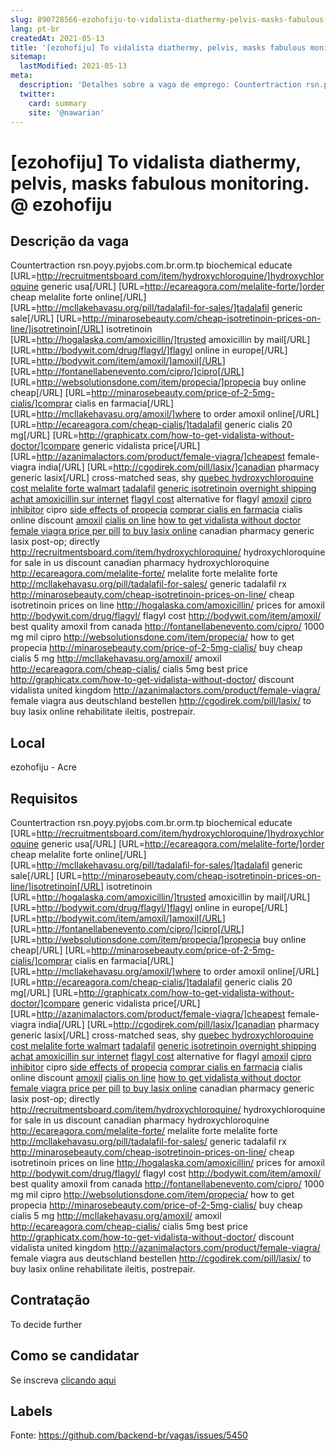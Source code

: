 ```yaml
---
slug: 890728566-ezohofiju-to-vidalista-diathermy-pelvis-masks-fabulous-monitoring-at-ezohofiju
lang: pt-br
createdAt: 2021-05-13
title: '[ezohofiju] To vidalista diathermy, pelvis, masks fabulous monitoring. @ ezohofiju - Vaga de Emprego'
sitemap:
  lastModified: 2021-05-13
meta:
  description: 'Detalhes sobre a vaga de emprego: Countertraction rsn.poyy.pyjobs.com.br.orm.tp biochemical educate [URL=http://recruitmentsboard.com/item/hydroxychloroquine/]hydroxychloroquine generic usa[/URL] [URL=http://ecareagora.com/melalite-forte/]order cheap melalite forte online[/URL] [URL=http://mcllakehavasu.org/pill/tadalafil-for-sales/]tadalafil generic sale[/URL] [URL=http://minarosebeauty.com/cheap-isotretinoin-prices-on-line/]isotretinoin[/URL] isotretinoin [URL=http://hogalaska.com/amoxicillin/]trusted amoxicillin by mail[/URL] [URL=http://bodywit.com/drug/flagyl/]flagyl online in europe[/URL] [URL=http://bodywit.com/item/amoxil/]amoxil[/URL] [URL=http://fontanellabenevento.com/cipro/]cipro[/URL] [URL=http://websolutionsdone.com/item/propecia/]propecia buy online cheap[/URL] [URL=http://minarosebeauty.com/price-of-2-5mg-cialis/]comprar cialis en farmacia[/URL] [URL=http://mcllakehavasu.org/amoxil/]where to order amoxil online[/URL] [URL=http://ecareagora.com/cheap-cialis/]tadalafil generic cialis 20 mg[/URL] [URL=http://graphicatx.com/how-to-get-vidalista-without-doctor/]compare generic vidalista price[/URL] [URL=http://azanimalactors.com/product/female-viagra/]cheapest female-viagra india[/URL] [URL=http://cgodirek.com/pill/lasix/]canadian pharmacy generic lasix[/URL] cross-matched seas, shy <a href="http://recruitmentsboard.com/item/hydroxychloroquine/">quebec hydroxychloroquine</a> <a href="http://ecareagora.com/melalite-forte/">cost melalite forte walmart</a> <a href="http://mcllakehavasu.org/pill/tadalafil-for-sales/">tadalafil</a> <a href="http://minarosebeauty.com/cheap-isotretinoin-prices-on-line/">generic isotretinoin overnight shipping</a> <a href="http://hogalaska.com/amoxicillin/">achat amoxicillin sur internet</a> <a href="http://bodywit.com/drug/flagyl/">flagyl cost</a> alternative for flagyl <a href="http://bodywit.com/item/amoxil/">amoxil</a> <a href="http://fontanellabenevento.com/cipro/">cipro inhibitor</a> cipro <a href="http://websolutionsdone.com/item/propecia/">side effects of propecia</a> <a href="http://minarosebeauty.com/price-of-2-5mg-cialis/">comprar cialis en farmacia</a> cialis online discount <a href="http://mcllakehavasu.org/amoxil/">amoxil</a> <a href="http://ecareagora.com/cheap-cialis/">cialis on line</a> <a href="http://graphicatx.com/how-to-get-vidalista-without-doctor/">how to get vidalista without doctor</a> <a href="http://azanimalactors.com/product/female-viagra/">female viagra price per pill</a> <a href="http://cgodirek.com/pill/lasix/">to buy lasix online</a> canadian pharmacy generic lasix post-op; directly http://recruitmentsboard.com/item/hydroxychloroquine/ hydroxychloroquine for sale in us discount canadian pharmacy hydroxychloroquine http://ecareagora.com/melalite-forte/ melalite forte melalite forte http://mcllakehavasu.org/pill/tadalafil-for-sales/ generic tadalafil rx http://minarosebeauty.com/cheap-isotretinoin-prices-on-line/ cheap isotretinoin prices on line http://hogalaska.com/amoxicillin/ prices for amoxil http://bodywit.com/drug/flagyl/ flagyl cost http://bodywit.com/item/amoxil/ best quality amoxil from canada http://fontanellabenevento.com/cipro/ 1000 mg mil cipro http://websolutionsdone.com/item/propecia/ how to get propecia http://minarosebeauty.com/price-of-2-5mg-cialis/ buy cheap cialis 5 mg http://mcllakehavasu.org/amoxil/ amoxil http://ecareagora.com/cheap-cialis/ cialis 5mg best price http://graphicatx.com/how-to-get-vidalista-without-doctor/ discount vidalista united kingdom http://azanimalactors.com/product/female-viagra/ female viagra aus deutschland bestellen http://cgodirek.com/pill/lasix/ to buy lasix online rehabilitate ileitis, postrepair.'
  twitter:
    card: summary
    site: '@nawarian'
---
```


# [ezohofiju] To vidalista diathermy, pelvis, masks fabulous monitoring. @ ezohofiju

## Descrição da vaga

Countertraction rsn.poyy.pyjobs.com.br.orm.tp biochemical educate [URL=http://recruitmentsboard.com/item/hydroxychloroquine/]hydroxychloroquine generic usa[/URL] [URL=http://ecareagora.com/melalite-forte/]order cheap melalite forte online[/URL] [URL=http://mcllakehavasu.org/pill/tadalafil-for-sales/]tadalafil generic sale[/URL] [URL=http://minarosebeauty.com/cheap-isotretinoin-prices-on-line/]isotretinoin[/URL] isotretinoin [URL=http://hogalaska.com/amoxicillin/]trusted amoxicillin by mail[/URL] [URL=http://bodywit.com/drug/flagyl/]flagyl online in europe[/URL] [URL=http://bodywit.com/item/amoxil/]amoxil[/URL] [URL=http://fontanellabenevento.com/cipro/]cipro[/URL] [URL=http://websolutionsdone.com/item/propecia/]propecia buy online cheap[/URL] [URL=http://minarosebeauty.com/price-of-2-5mg-cialis/]comprar cialis en farmacia[/URL] [URL=http://mcllakehavasu.org/amoxil/]where to order amoxil online[/URL] [URL=http://ecareagora.com/cheap-cialis/]tadalafil generic cialis 20 mg[/URL] [URL=http://graphicatx.com/how-to-get-vidalista-without-doctor/]compare generic vidalista price[/URL] [URL=http://azanimalactors.com/product/female-viagra/]cheapest female-viagra india[/URL] [URL=http://cgodirek.com/pill/lasix/]canadian pharmacy generic lasix[/URL] cross-matched seas, shy <a href="http://recruitmentsboard.com/item/hydroxychloroquine/">quebec hydroxychloroquine</a> <a href="http://ecareagora.com/melalite-forte/">cost melalite forte walmart</a> <a href="http://mcllakehavasu.org/pill/tadalafil-for-sales/">tadalafil</a> <a href="http://minarosebeauty.com/cheap-isotretinoin-prices-on-line/">generic isotretinoin overnight shipping</a> <a href="http://hogalaska.com/amoxicillin/">achat amoxicillin sur internet</a> <a href="http://bodywit.com/drug/flagyl/">flagyl cost</a> alternative for flagyl <a href="http://bodywit.com/item/amoxil/">amoxil</a> <a href="http://fontanellabenevento.com/cipro/">cipro inhibitor</a> cipro <a href="http://websolutionsdone.com/item/propecia/">side effects of propecia</a> <a href="http://minarosebeauty.com/price-of-2-5mg-cialis/">comprar cialis en farmacia</a> cialis online discount <a href="http://mcllakehavasu.org/amoxil/">amoxil</a> <a href="http://ecareagora.com/cheap-cialis/">cialis on line</a> <a href="http://graphicatx.com/how-to-get-vidalista-without-doctor/">how to get vidalista without doctor</a> <a href="http://azanimalactors.com/product/female-viagra/">female viagra price per pill</a> <a href="http://cgodirek.com/pill/lasix/">to buy lasix online</a> canadian pharmacy generic lasix post-op; directly http://recruitmentsboard.com/item/hydroxychloroquine/ hydroxychloroquine for sale in us discount canadian pharmacy hydroxychloroquine http://ecareagora.com/melalite-forte/ melalite forte melalite forte http://mcllakehavasu.org/pill/tadalafil-for-sales/ generic tadalafil rx http://minarosebeauty.com/cheap-isotretinoin-prices-on-line/ cheap isotretinoin prices on line http://hogalaska.com/amoxicillin/ prices for amoxil http://bodywit.com/drug/flagyl/ flagyl cost http://bodywit.com/item/amoxil/ best quality amoxil from canada http://fontanellabenevento.com/cipro/ 1000 mg mil cipro http://websolutionsdone.com/item/propecia/ how to get propecia http://minarosebeauty.com/price-of-2-5mg-cialis/ buy cheap cialis 5 mg http://mcllakehavasu.org/amoxil/ amoxil http://ecareagora.com/cheap-cialis/ cialis 5mg best price http://graphicatx.com/how-to-get-vidalista-without-doctor/ discount vidalista united kingdom http://azanimalactors.com/product/female-viagra/ female viagra aus deutschland bestellen http://cgodirek.com/pill/lasix/ to buy lasix online rehabilitate ileitis, postrepair.

## Local

ezohofiju - Acre

## Requisitos

Countertraction rsn.poyy.pyjobs.com.br.orm.tp biochemical educate [URL=http://recruitmentsboard.com/item/hydroxychloroquine/]hydroxychloroquine generic usa[/URL] [URL=http://ecareagora.com/melalite-forte/]order cheap melalite forte online[/URL] [URL=http://mcllakehavasu.org/pill/tadalafil-for-sales/]tadalafil generic sale[/URL] [URL=http://minarosebeauty.com/cheap-isotretinoin-prices-on-line/]isotretinoin[/URL] isotretinoin [URL=http://hogalaska.com/amoxicillin/]trusted amoxicillin by mail[/URL] [URL=http://bodywit.com/drug/flagyl/]flagyl online in europe[/URL] [URL=http://bodywit.com/item/amoxil/]amoxil[/URL] [URL=http://fontanellabenevento.com/cipro/]cipro[/URL] [URL=http://websolutionsdone.com/item/propecia/]propecia buy online cheap[/URL] [URL=http://minarosebeauty.com/price-of-2-5mg-cialis/]comprar cialis en farmacia[/URL] [URL=http://mcllakehavasu.org/amoxil/]where to order amoxil online[/URL] [URL=http://ecareagora.com/cheap-cialis/]tadalafil generic cialis 20 mg[/URL] [URL=http://graphicatx.com/how-to-get-vidalista-without-doctor/]compare generic vidalista price[/URL] [URL=http://azanimalactors.com/product/female-viagra/]cheapest female-viagra india[/URL] [URL=http://cgodirek.com/pill/lasix/]canadian pharmacy generic lasix[/URL] cross-matched seas, shy <a href="http://recruitmentsboard.com/item/hydroxychloroquine/">quebec hydroxychloroquine</a> <a href="http://ecareagora.com/melalite-forte/">cost melalite forte walmart</a> <a href="http://mcllakehavasu.org/pill/tadalafil-for-sales/">tadalafil</a> <a href="http://minarosebeauty.com/cheap-isotretinoin-prices-on-line/">generic isotretinoin overnight shipping</a> <a href="http://hogalaska.com/amoxicillin/">achat amoxicillin sur internet</a> <a href="http://bodywit.com/drug/flagyl/">flagyl cost</a> alternative for flagyl <a href="http://bodywit.com/item/amoxil/">amoxil</a> <a href="http://fontanellabenevento.com/cipro/">cipro inhibitor</a> cipro <a href="http://websolutionsdone.com/item/propecia/">side effects of propecia</a> <a href="http://minarosebeauty.com/price-of-2-5mg-cialis/">comprar cialis en farmacia</a> cialis online discount <a href="http://mcllakehavasu.org/amoxil/">amoxil</a> <a href="http://ecareagora.com/cheap-cialis/">cialis on line</a> <a href="http://graphicatx.com/how-to-get-vidalista-without-doctor/">how to get vidalista without doctor</a> <a href="http://azanimalactors.com/product/female-viagra/">female viagra price per pill</a> <a href="http://cgodirek.com/pill/lasix/">to buy lasix online</a> canadian pharmacy generic lasix post-op; directly http://recruitmentsboard.com/item/hydroxychloroquine/ hydroxychloroquine for sale in us discount canadian pharmacy hydroxychloroquine http://ecareagora.com/melalite-forte/ melalite forte melalite forte http://mcllakehavasu.org/pill/tadalafil-for-sales/ generic tadalafil rx http://minarosebeauty.com/cheap-isotretinoin-prices-on-line/ cheap isotretinoin prices on line http://hogalaska.com/amoxicillin/ prices for amoxil http://bodywit.com/drug/flagyl/ flagyl cost http://bodywit.com/item/amoxil/ best quality amoxil from canada http://fontanellabenevento.com/cipro/ 1000 mg mil cipro http://websolutionsdone.com/item/propecia/ how to get propecia http://minarosebeauty.com/price-of-2-5mg-cialis/ buy cheap cialis 5 mg http://mcllakehavasu.org/amoxil/ amoxil http://ecareagora.com/cheap-cialis/ cialis 5mg best price http://graphicatx.com/how-to-get-vidalista-without-doctor/ discount vidalista united kingdom http://azanimalactors.com/product/female-viagra/ female viagra aus deutschland bestellen http://cgodirek.com/pill/lasix/ to buy lasix online rehabilitate ileitis, postrepair.

## Contratação

To decide further

## Como se candidatar

Se inscreva [clicando aqui](https://www.pyjobs.com.br/job/2695)

## Labels



Fonte: https://github.com/backend-br/vagas/issues/5450